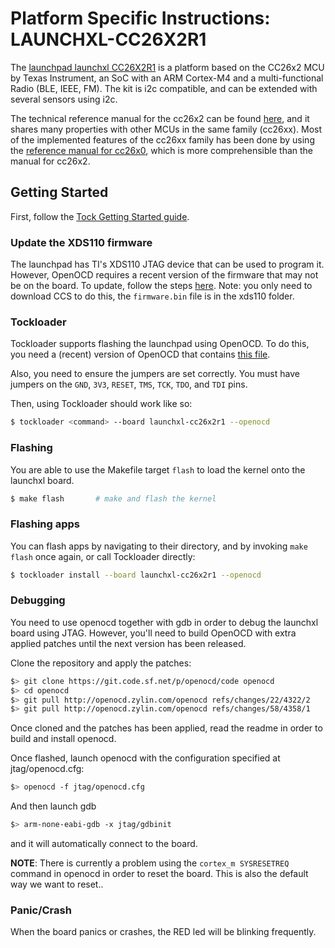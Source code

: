 Platform Specific Instructions: LAUNCHXL-CC26X2R1
=================================================

The [launchpad launchxl CC26X2R1](http://www.ti.com/tool/LAUNCHXL-CC26X2R1) is a
platform based on the CC26x2 MCU by Texas Instrument, an SoC with an ARM
Cortex-M4 and a multi-functional Radio (BLE, IEEE, FM). The kit is i2c
compatible, and can be extended with several sensors using i2c.

The technical reference manual for the cc26x2 can be found
[here](http://www.ti.com/lit/ug/swcu185/swcu185.pdf), and it shares many
properties with other MCUs in the same family (cc26xx). Most of the implemented
features of the cc26xx family has been done by using the [reference manual for
cc26x0](http://www.ti.com/lit/ug/swcu117h/swcu117h.pdf), which is more
comprehensible than the manual for cc26x2.

## Getting Started

First, follow the [Tock Getting Started guide](../../doc/Getting_Started.md).

### Update the XDS110 firmware

The launchpad has TI's XDS110 JTAG device that can be used to program it.
However, OpenOCD requires a recent version of the firmware that may not be on
the board. To update, follow the steps
[here](http://processors.wiki.ti.com/index.php/XDS110#Updating_the_XDS110_Firmware).
Note: you only need to download CCS to do this, the `firmware.bin` file is in
the xds110 folder.

### Tockloader

Tockloader supports flashing the launchpad using OpenOCD. To do this, you need a
(recent) version of OpenOCD that contains [this
file](https://github.com/ntfreak/openocd/blob/master/tcl/board/ti_cc26x2_launchpad.cfg).

Also, you need to ensure the jumpers are set correctly. You must have jumpers
on the `GND`, `3V3`, `RESET`, `TMS`, `TCK`, `TDO`, and `TDI` pins.

Then, using Tockloader should work like so:

```bash
$ tockloader <command> --board launchxl-cc26x2r1 --openocd
```

### Flashing

You are able to use the Makefile target `flash` to load the kernel onto the
launchxl board.

```bash
$ make flash       # make and flash the kernel
```

### Flashing apps

You can flash apps by navigating to their directory, and by invoking `make
flash` once again, or call Tockloader directly:

```bash
$ tockloader install --board launchxl-cc26x2r1 --openocd
```

### Debugging

You need to use openocd together with gdb in order to debug the launchxl board
using JTAG. However, you'll need to build OpenOCD with extra applied patches
until the next version has been released.

Clone the repository and apply the patches:

```bash
$> git clone https://git.code.sf.net/p/openocd/code openocd
$> cd openocd
$> git pull http://openocd.zylin.com/openocd refs/changes/22/4322/2
$> git pull http://openocd.zylin.com/openocd refs/changes/58/4358/1
```

Once cloned and the patches has been applied, read the readme in order to build
and install openocd.

Once flashed, launch openocd with the configuration specified at jtag/openocd.cfg:

```bash
$> openocd -f jtag/openocd.cfg
```

And then launch gdb

```bash
$> arm-none-eabi-gdb -x jtag/gdbinit
```

and it will automatically connect to the board.

**NOTE**: There is currently a problem using the `cortex_m SYSRESETREQ` command
in openocd in order to reset the board. This is also the default way we want to
reset..


### Panic/Crash

When the board panics or crashes, the RED led will be blinking frequently.
